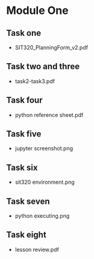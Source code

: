 # Module One

## Task one
- SIT320_PlanningForm_v2.pdf

## Task two and three
- task2-task3.pdf

## Task four
- python reference sheet.pdf

## Task five
- jupyter screenshot.png

## Task six
- sit320 environment.png

## Task seven
- python executing.png

## Task eight
- lesson review.pdf
